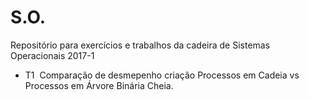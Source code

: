 # S.O.

Repositório para exercícios e trabalhos da cadeira de Sistemas Operacionais 2017-1


- T1
  Comparação de desmepenho criação Processos em Cadeia vs Processos em Árvore Binária Cheia.
